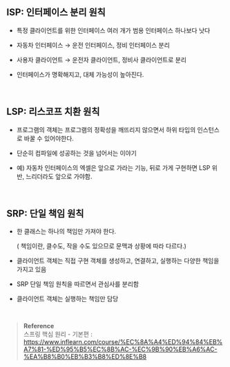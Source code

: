 ## ISP: 인터페이스 분리 원칙

- 특정 클라이언트를 위한 인터페이스 여러 개가 범용 인터페이스 하나보다 낫다

- 자동차 인터페이스 → 운전 인터페이스, 정비 인터페이스 분리
- 사용자 클라이언트 → 운전자 클라이언트, 정비사 클라이언트로 분리
- 인터페이스가 명확해지고, 대체 가능성이 높아진다.

<br/>


## LSP: 리스코프 치환 원칙

- 프로그램의 객체는 프로그램의 정확성을 깨뜨리지 않으면서 하위 타입의 인스턴스로 바꿀 수 있어야한다.

- 단순히 컴파일에 성공하는 것을 넘어서는 이야기
- 예) 자동차 인터페이스의 엑셀은 앞으로 가라는 기능, 뒤로 가게 구현하면 LSP 위반, 느리더라도 앞으로 가야함.

<br/>


## SRP: 단일 책임 원칙

- 한 클래스는 하나의 책임만 가져야 한다.
    
    ( 책임이란, 클수도, 작을 수도 있으므로 문맥과 상황에 따라 다르다.)
    
- 클라이언트 객체는 직접 구현 객체를 생성하고, 연결하고, 실행하는 다양한 책임을 가지고 있음
- SRP 단일 책임 원칙을 따르면서 관심사를 분리함
- 클라이언트 객체는 실행하는 책임만 담당


<br/>


>**Reference** <br/>스프링 핵심 원리 - 기본편 : https://www.inflearn.com/course/%EC%8A%A4%ED%94%84%EB%A7%81-%ED%95%B5%EC%8B%AC-%EC%9B%90%EB%A6%AC-%EA%B8%B0%EB%B3%B8%ED%8E%B8
